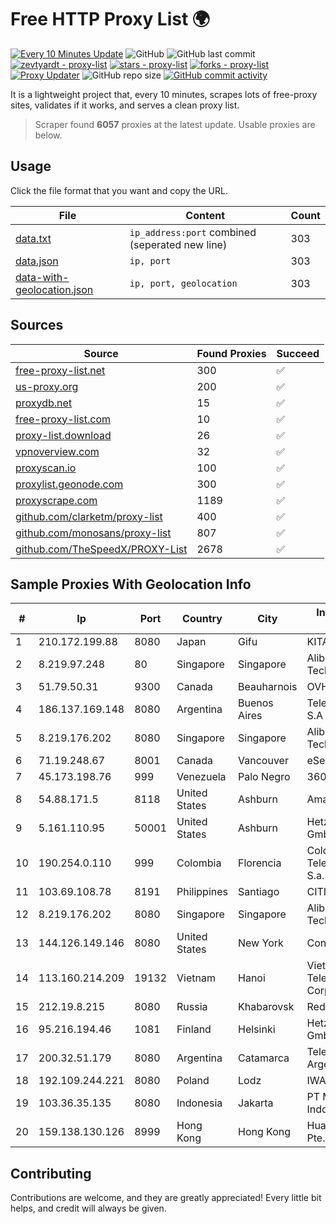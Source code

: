 
# Free HTTP Proxy List 🌍

[![Every 10 Minutes Update](https://github.com/mertguvencli/http-proxy-list/actions/workflows/main.yml/badge.svg?branch=main)](https://github.com/mertguvencli/http-proxy-list/actions/workflows/main.yml)
![GitHub](https://img.shields.io/github/license/mertguvencli/http-proxy-list)
![GitHub last commit](https://img.shields.io/github/last-commit/mertguvencli/http-proxy-list)
[![zevtyardt - proxy-list](https://img.shields.io/static/v1?label=zevtyardt&message=proxy-list&color=blue&logo=github)](https://github.com/zevtyardt/proxy-list "Go to GitHub repo")
[![stars - proxy-list](https://img.shields.io/github/stars/zevtyardt/proxy-list?style=social)](https://github.com/zevtyardt/proxy-list)
[![forks - proxy-list](https://img.shields.io/github/forks/zevtyardt/proxy-list?style=social)](https://github.com/zevtyardt/proxy-list)
[![Proxy Updater](https://github.com/zevtyardt/proxy-list/workflows/Proxy%20Updater/badge.svg)](https://github.com/zevtyardt/proxy-list/actions?query=workflow:"Proxy+Updater")
![GitHub repo size](https://img.shields.io/github/repo-size/zevtyardt/proxy-list)
[![GitHub commit activity](https://img.shields.io/github/commit-activity/m/zevtyardt/proxy-list?logo=commits)](https://github.com/zevtyardt/proxy-list/commits/main)

It is a lightweight project that, every 10 minutes, scrapes lots of free-proxy sites, validates if it works, and serves a clean proxy list.

> Scraper found **6057** proxies at the latest update. Usable proxies are below.

## Usage

Click the file format that you want and copy the URL.

|File|Content|Count|
|----|-------|-----|
|[data.txt](https://raw.githubusercontent.com/mertguvencli/http-proxy-list/main/proxy-list/data.txt)|`ip_address:port` combined (seperated new line)|303|
|[data.json](https://raw.githubusercontent.com/mertguvencli/http-proxy-list/main/proxy-list/data.json)|`ip, port`|303|
|[data-with-geolocation.json](https://raw.githubusercontent.com/mertguvencli/http-proxy-list/main/proxy-list/data-with-geolocation.json)|`ip, port, geolocation`|303|

## Sources

|Source|Found Proxies|Succeed|
|------|-------------|-------|
|[free-proxy-list.net](https://free-proxy-list.net)|300|✅|
|[us-proxy.org](https://www.us-proxy.org)|200|✅|
|[proxydb.net](http://proxydb.net)|15|✅|
|[free-proxy-list.com](https://free-proxy-list.com/?page=&port=&type%5B%5D=http&type%5B%5D=https&up_time=0&search=Search)|10|✅|
|[proxy-list.download](https://www.proxy-list.download/HTTP)|26|✅|
|[vpnoverview.com](https://vpnoverview.com/privacy/anonymous-browsing/free-proxy-servers)|32|✅|
|[proxyscan.io](https://www.proxyscan.io)|100|✅|
|[proxylist.geonode.com](https://proxylist.geonode.com/api/proxy-list?limit=300&page=1&sort_by=lastChecked&sort_type=desc&protocols=http,https)|300|✅|
|[proxyscrape.com](https://api.proxyscrape.com/v2/?request=displayproxies&protocol=http&timeout=10000&country=all&ssl=all&anonymity=all)|1189|✅|
|[github.com/clarketm/proxy-list](https://raw.githubusercontent.com/clarketm/proxy-list/master/proxy-list-raw.txt)|400|✅|
|[github.com/monosans/proxy-list](https://raw.githubusercontent.com/monosans/proxy-list/main/proxies/http.txt)|807|✅|
|[github.com/TheSpeedX/PROXY-List](https://raw.githubusercontent.com/TheSpeedX/PROXY-List/master/http.txt)|2678|✅|


## Sample Proxies With Geolocation Info

|#|Ip|Port|Country|City|Internet Service Provider|
|-|--|----|-------|----|-------------------------|
|1|210.172.199.88|8080|Japan|Gifu|KITAGATA|
|2|8.219.97.248|80|Singapore|Singapore|Alibaba (US) Technology Co., Ltd.|
|3|51.79.50.31|9300|Canada|Beauharnois|OVH SAS|
|4|186.137.169.148|8080|Argentina|Buenos Aires|Telecom Argentina S.A|
|5|8.219.176.202|8080|Singapore|Singapore|Alibaba (US) Technology Co., Ltd.|
|6|71.19.248.67|8001|Canada|Vancouver|eSecureData|
|7|45.173.198.76|999|Venezuela|Palo Negro|360net C.A.|
|8|54.88.171.5|8118|United States|Ashburn|Amazon.com, Inc.|
|9|5.161.110.95|50001|United States|Ashburn|Hetzner Online GmbH|
|10|190.254.0.110|999|Colombia|Florencia|Colombia Telecomunicaciones S.a. ESP|
|11|103.69.108.78|8191|Philippines|Santiago|CITI Cableworld Inc.|
|12|8.219.176.202|8080|Singapore|Singapore|Alibaba (US) Technology Co., Ltd.|
|13|144.126.149.146|8080|United States|New York|Contabo Inc.|
|14|113.160.214.209|19132|Vietnam|Hanoi|VietNam Post and Telecom Corporation|
|15|212.19.8.215|8080|Russia|Khabarovsk|Redcom LIR|
|16|95.216.194.46|1081|Finland|Helsinki|Hetzner Online GmbH|
|17|200.32.51.179|8080|Argentina|Catamarca|Telefonica de Argentina|
|18|192.109.244.221|8080|Poland|Lodz|IWACOM Sp. z o.o.|
|19|103.36.35.135|8080|Indonesia|Jakarta|PT Mora Telematika Indonesia|
|20|159.138.130.126|8999|Hong Kong|Hong Kong|Huawei International Pte. Ltd.|



## Contributing

Contributions are welcome, and they are greatly appreciated! Every
little bit helps, and credit will always be given.


